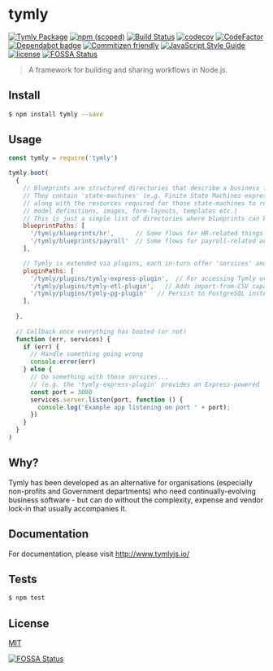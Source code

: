 # tymly
[![Tymly Package](https://img.shields.io/badge/tymly-package-blue.svg)](https://tymly.io/)
[![npm (scoped)](https://img.shields.io/npm/v/@wmfs/tymly.svg)](https://www.npmjs.com/package/@wmfs/tymly)
[![Build Status](https://travis-ci.org/wmfs/tymly-core.svg?branch=master)](https://travis-ci.org/wmfs/tymly-core)
[![codecov](https://codecov.io/gh/wmfs/tymly-core/branch/master/graph/badge.svg)](https://codecov.io/gh/wmfs/tymly-core)
[![CodeFactor](https://www.codefactor.io/repository/github/wmfs/tymly-core/badge)](https://www.codefactor.io/repository/github/wmfs/tymly-core)
[![Dependabot badge](https://img.shields.io/badge/Dependabot-active-brightgreen.svg)](https://dependabot.com/)
[![Commitizen friendly](https://img.shields.io/badge/commitizen-friendly-brightgreen.svg)](http://commitizen.github.io/cz-cli/)
[![JavaScript Style Guide](https://img.shields.io/badge/code_style-standard-brightgreen.svg)](https://standardjs.com)
[![license](https://img.shields.io/github/license/mashape/apistatus.svg)](https://github.com/wmfs/tymly/blob/master/packages/pg-concat/LICENSE)
[![FOSSA Status](https://app.fossa.io/api/projects/git%2Bgithub.com%2Fwmfs%2Ftymly-core.svg?type=shield)](https://app.fossa.io/projects/git%2Bgithub.com%2Fwmfs%2Ftymly-core?ref=badge_shield)


> A framework for building and sharing workflows in Node.js.

## <a name="install"></a>Install
```bash
$ npm install tymly --save
```

## <a name="usage"></a>Usage
```javascript
const tymly = require('tymly')

tymly.boot(
  {
    // Blueprints are structured directories that describe a business function.
    // They contain 'state-machines' (e.g. Finite State Machines expressed in JSON as per Amazon State Machine specification: http://docs.aws.amazon.com/step-functions/latest/dg/amazon-states-language-state-machine-structure.html)
    // along with the resources required for those state-machines to run (e.g. data 
    // model definitions, images, form-layouts, templates etc.)
    // This is just a simple list of directories where blueprints can be found...   
    blueprintPaths: [
      '/tymly/blueprints/hr',      // Some flows for HR-related things
      '/tymly/blueprints/payroll'  // Some flows for payroll-related activities 
    ],

    // Tymly is extended via plugins, each in-turn offer 'services' and other components...
    pluginPaths: [
      '/tymly/plugins/tymly-express-plugin',  // For accessing Tymly over HTTP/REST etc.
      '/tymly/plugins/tymly-etl-plugin',   // Adds import-from-CSV capabilities
      '/tymly/plugins/tymly-pg-plugin'   // Persist to PostgreSQL instead of the default in-memory solution 
    ],
    
  },
  
  // Callback once everything has booted (or not)
  function (err, services) {   
    if (err) {
      // Handle something going wrong
      console.error(err)
    } else {
      // Do something with those services...
      // (e.g. the 'tymly-express-plugin' provides an Express-powered 'server' service)
      const port = 3000
      services.server.listen(port, function () {        
        console.log('Example app listening on port ' + port);       
      })  
    }   
  }
)
```

## <a name="why"></a>Why?

Tymly has been developed as an alternative for organisations (especially non-profits and Government departments) who need continually-evolving business software - but can do without the complexity, expense and vendor lock-in that usually accompanies it. 

## <a name="documentation"></a>Documentation

For documentation, please visit http://www.tymlyjs.io/

## <a name="tests"></a>Tests
```bash
$ npm test
```

## <a name="license"></a>License
[MIT](https://github.com/wmfs/tymly/blob/master/LICENSE)


[![FOSSA Status](https://app.fossa.io/api/projects/git%2Bgithub.com%2Fwmfs%2Ftymly-core.svg?type=large)](https://app.fossa.io/projects/git%2Bgithub.com%2Fwmfs%2Ftymly-core?ref=badge_large)